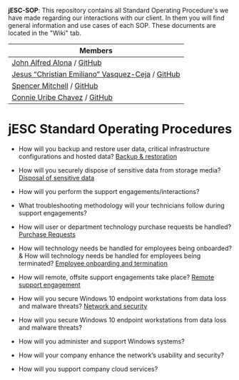 **jESC-SOP**: This repository contains all Standard Operating Procedure's we have made regarding our interactions with our client. In them you will find general information and use cases of each SOP. These documents are located in the "Wiki" tab.

|**Members**
|-----|
|[John Alfred Alona](https://www.linkedin.com/in/redalona/) / [GitHub](https://github.com/redalona)|
|[Jesus “Christian Emiliano” Vasquez-Ceja](https://www.linkedin.com/in/emilioceja/) / [GitHub](https://github.com/JesusCEVC)|
|[Spencer Mitchell](https://www.linkedin.com/in/spencymitch/) / [GitHub](https://github.com/spencymitch)|
|[Connie Uribe Chavez](https://www.linkedin.com/in/connieuribe/) / [GitHub](https://github.com/connieuribe)|


# jESC Standard Operating Procedures 



- How will you backup and restore user data, critical infrastructure configurations and hosted data?
[Backup & restoration](https://github.com/jESC-Solutions/jESC-SOP/blob/main/Backup.md)

- How will you securely dispose of sensitive data from storage media?
[Disposal of sensitive data](https://github.com/jESC-Solutions/jESC-SOP/blob/main/Sensitive-Data-Disposal.md)

- How will you perform the support engagements/interactions?

- What troubleshooting methodology will your technicians follow during support engagements?

- How will user or department technology purchase requests be handled?
[Purchase Requests](https://github.com/jESC-Solutions/jESC-SOP/blob/main/Purchase-Requests.md)

- How will technology needs be handled for employees being onboarded? & How will technology needs be handled for employees being terminated?
[Employee onboarding and termination](https://github.com/jESC-Solutions/jESC-SOP/blob/main/Manage-Local-User-Accounts.md)

- How will remote, offsite support engagements take place?
[Remote support engagement](https://github.com/jESC-Solutions/jESC-SOP/blob/main/Remote-Troubleshooting.md)

- How will you secure Windows 10 endpoint workstations from data loss and malware threats?
[Network and security](https://github.com/jESC-Solutions/jESC-SOP/blob/main/Network-and-Security.md)

- How will you secure Windows 10 endpoint workstations from data loss and malware threats?

- How will you administer and support Windows systems?

- How will your company enhance the network’s usability and security?

- How will you support company cloud services?

